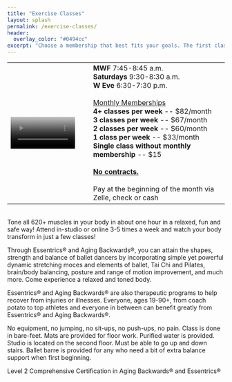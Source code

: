 ```yaml
---
title: "Exercise Classes"
layout: splash
permalink: /exercise-classes/
header:
  overlay_color: "#0494cc"
excerpt: "Choose a membership that best fits your goals. The first class is **always** free"
---
```


<table>
  <tr>
    <td>
      <video class="video" width="85%" poster="/assets/images/family_package.png" controls="true" autobuffer="true">
        <source src="/assets/videos/essentrics.mp4" type="video/mp4">
      </video>
    </td>
    <td>
      <b>MWF</b> 7:45-8:45 a.m.<br>
      <b>Saturdays</b> 9:30-8:30 a.m.<br>
      <b>W Eve</b> 6:30-7:30 p.m.<br><br>
      <u>Monthly Memberships</u><br>
      <b>4+ classes per week</b> -- $82/month<br>
      <b>3 classes per week</b> -- $67/month<br>
      <b>2 classes per week</b> -- $60/month<br>
      <b>1 class per week</b> -- $33/month<br>
      <b>Single class without monthly membership</b> -- $15<br><br>
      <b><u>No contracts.</u></b><br><br>
      Pay at the beginning of the month via Zelle, check or cash<br>
    </td>
  </tr>
</table>

<br>Tone all 620+ muscles in your body in about one hour in a relaxed, fun and safe way! Attend in-studio or online 3-5 times a week and watch your body transform in just a few classes!

Through Essentrics® and Aging Backwards®, you can attain the shapes, strength and balance of ballet dancers by incorporating simple yet powerful dynamic stretching moces and elements of ballet, Tai Chi and Pilates, brain/body balancing, posture and range of motion improvement, and much more. Come experience a relaxed and toned body.

Essentrics® and Aging Backwards® are also therapeutic programs to help recover from injuries or illnesses. Everyone, ages 19-90+, from coach potato to top athletes and everyone in between can benefit greatly from Essentrics® and Aging Backwards®.

No equipment, no jumping, no sit-ups, no push-ups, no pain. Class is done in bare-feet. Mats are provided for floor work. Purified water is provided. Studio is located on the second floor. Must be able to go up and down stairs. Ballet barre is provided for any who need a bit of extra balance support when first beginning.

Level 2 Comprehensive Certification in Aging Backwards® and Essentrics®
